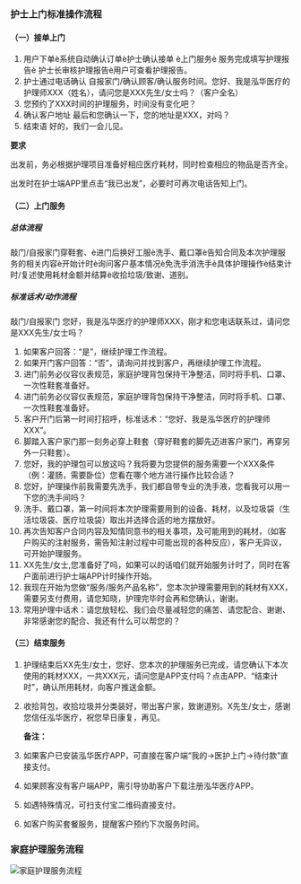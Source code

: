 ### 护士上门标准操作流程

#### （一）接单上门

1. 用户下单è系统自动确认订单è护士确认接单 è上门服务è 服务完成填写护理报告è 护士长审核护理报告è用户可查看护理报告。
2. 护士通过电话确认  自报家门/确认顾客/确认服务时间。您好、我是泓华医疗的护理师XXX（姓名），请问您是XXX先生/女士吗？（客户全名）
3. 您预约了XXX时间的护理服务，时间没有变化吧？
4. 确认客户地址  最后和您确认一下，您的地址是XXX，对吗？
5. 结束语  好的，我们一会儿见。

**要求**

出发前，务必根据护理项目准备好相应医疗耗材，同时检查相应的物品是否齐全。

出发时在护士端APP里点击“我已出发”，必要时可再次电话告知上门。

#### （二）上门服务

##### 总体流程

敲门/自报家门穿鞋套、è进门后换好工服è洗手、戴口罩è告知合同及本次护理服务的相关内容è开始计时è询问客户基本情况è免洗手消洗手è具体护理操作è结束计时/复述使用耗材金额并结算è收拾垃圾/致谢、道别。

##### 标准话术/动作流程

敲门/自报家门  您好，我是泓华医疗的护理师XXX，刚才和您电话联系过，请问您是XXX先生/女士吗？

1. 如果客户回答：“是”，继续护理工作流程。
2. 如果开门客户回答：“否”，请询问并找到客户，再继续护理工作流程。
3. 进门前务必仪容仪表规范，家庭护理背包保持干净整洁，同时将手机、口罩、一次性鞋套准备好。
4. 进门前务必仪容仪表规范，家庭护理背包保持干净整洁，同时将手机、口罩、一次性鞋套准备好。
5. 客户开门后第一时间打招呼，标准话术：“您好、我是泓华医疗的护理师  XXX”。
6. 脚踏入客户家门那一刻务必穿上鞋套（穿好鞋套的脚先迈进客户家门，再穿另外一只鞋套）。
7. 您好，我的护理包可以放这吗？我将要为您提供的服务需要一个XXX条件（例：灌肠，需要卧位）您看在哪个地方进行操作比较合适？
8. 您好，护理操作前我需要先洗手，我们都自带专业的洗手液，您看我可以用一下您的洗手间吗？
9. 洗手、戴口罩，第一时间将本次护理需要用到的设备、耗材，以及垃圾袋（生活垃圾袋、医疗垃圾袋）取出并选择合适的地方摆放好。
10. 再次告知客户合同内容及知情同意书的相关事项，及可能用到的耗材，（如客户购买的注射服务，需告知注射过程中可能出现的各种反应），客户无异议，可开始护理服务。
11. XX先生/女士,您准备好了吗，如果可以的话咱们就开始服务计时了，同时在客户面前进行护士端APP计时操作开始。
12. 我现在开始为您做“服务/服务产品名称”，您本次护理需要用到的耗材有XXX，需要另支付费用，请您知晓，护理完毕时会再和您确认，谢谢。
13. 常用护理中话术：请您放轻松、我们会尽量减轻您的痛苦、请您配合、谢谢、非常感谢您的配合、我还有什么可以帮您的？

#### （三）结束服务

1. 护理结束后XX先生/女士，您好、您本次的护理服务已完成，请您确认下本次使用的耗材XXX，一共XXX元，请问您是APP支付吗？点击APP、“结束计时”，确认所用耗材，向客户推送金额。

2. 收拾背包，收拾垃圾并分类装好，带出客户家，致谢道别。X先生/女士，感谢您信任泓华医疗，祝您早日康复，再见。

   **备注：**

1. 如果客户已安装泓华医疗APP，可直接在客户端“我的→医护上门→待付款”直接支付。
2. 如果顾客没有客户端APP，需引导协助客户下载注册泓华医疗APP。
3. 如遇特殊情况，可扫支付宝二维码直接支付。
4. 如客户购买套餐服务，提醒客户预约下次服务时间。

### 家庭护理服务流程

![家庭护理服务流程](http://image.oasisapp.cn/honghclient/crm/image/2605482b-d942-7fc7-9de3-f1186ba60dc5.jpg)